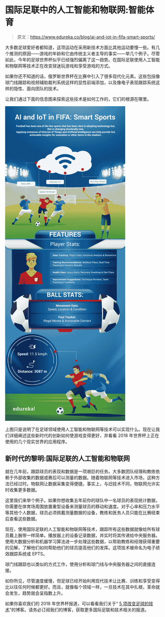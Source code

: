 # 国际足联中的人工智能和物联网:智能体育

> 原文：<https://www.edureka.co/blog/ai-and-iot-in-fifa-smart-sports/>

大多数足球爱好者都知道，这项运动在采用新技术方面比其他运动要慢一些。有几个推测的原因——游戏的年龄和它由传统主义者主导的事实——举几个例子。尽管如此，今年的足球世界杯似乎已经强烈偏离了这一趋势。在国际足联使用人工智能和物联网等技术正在改变球迷玩游戏和享受游戏的方式。

如果你还不知道的话，俄罗斯世界杯在比赛中引入了很多现代化元素。这些包括像球门线跟踪和视频辅助裁判系统这样的显性前端添加，以及像电子表现跟踪系统这样的隐性、面向团队的技术。

让我们通过下面的信息图来探索这些技术是如何工作的，它们的根源在哪里。

![FIFA IOT image](img/37cc59219c48de89c18f10cd3e765372.png)

上图只是说明了在足球领域使用人工智能和物联网等技术可以实现什么。现在让我们详细阐述这些新时代的创新如何使游戏变得更好，并看看 2018 年世界杯上正在使用的几个现实世界的应用程序。

## 新时代的黎明:国际足联的人工智能和物联网

就在几年前，跟踪球员的表现和数据是一项艰巨的任务。大多数团队经理和教练依赖于外部收集的数据或赛后可以测量的数据。随着物联网等技术进入市场，这种方法已经过时。物联网让数据采集变得便捷。事实上，与旧技术不同，物联网允许实时收集更多数据。

这里我们来举个例子。如果你想收集五年前你的球队中一名球员的表现统计数据，你需要在体育场周围放置重型设备来测量球员的移动和速度。对于心率和压力水平等其他个人数据，球员必须佩戴测量数据的设备，教练和医务人员只能在比赛结束后查看这些数据。

现在，使用国际足联的人工智能和物联网等技术，跟踪所有这些数据就像给所有球员戴上腕带一样简单。播放器上的设备记录数据，并实时将其传递给中央服务器。使用大数据分析和机器学习算法进一步处理这些数据，以帮助教练和经理获得重要的见解，了解他们如何帮助他们的球员提高他们的发挥。这项技术被命名为电子绩效跟踪系统或 EPTS。

球门线跟踪也以类似的方式工作，使用分析和球门线与中央服务器之间的直接连接。

如你所见，尽管速度缓慢，但足球已经开始利用现代技术让比赛、训练和享受变得比以往任何时候都更好。而且，就像每个领域一样，一旦技术在其中扎根，革命就会发生，趋势就会呈指数上升。

如果你喜欢我们的 2018 年世界杯报道，可以看看我们关于“ [5 项改变足球的技术](https://www.edureka.co/blog/game-changing-technologies-in-the-world-cup-2018/)”的博客。请务必订阅我们的博客，获取更多国际足联和技术相关的报道。